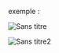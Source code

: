 exemple :

![Sans titre](https://github.com/fk-crafter/html-css-js-other/assets/127132293/e5e4bbdb-2730-443c-ad6f-e52c5b666440)

![Sans titre2](https://github.com/fk-crafter/html-css-js-other/assets/127132293/1ea51ffc-0e12-4e4f-b31b-838633bc8d99)
